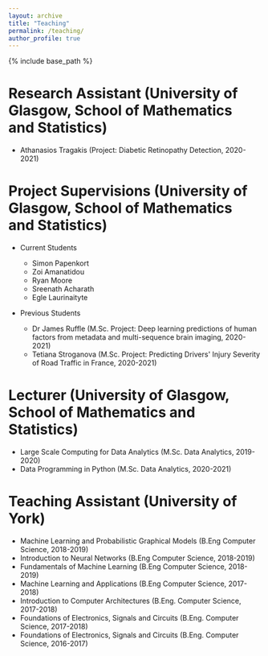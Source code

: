 ```yaml
---
layout: archive
title: "Teaching"
permalink: /teaching/
author_profile: true
---
```



{% include base_path %}



Research Assistant (University of Glasgow, School of Mathematics and Statistics)
======

* Athanasios Tragakis (Project: Diabetic Retinopathy Detection, 2020-2021)



Project Supervisions (University of Glasgow, School of Mathematics and Statistics)
======

* Current Students
  * Simon Papenkort
  * Zoi Amanatidou
  * Ryan Moore
  * Sreenath Acharath
  * Egle Laurinaityte

* Previous Students
  * Dr James Ruffle (M.Sc. Project: Deep learning predictions of human factors from metadata and multi-sequence brain imaging, 2020-2021)
  * Tetiana Stroganova (M.Sc. Project: Predicting Drivers' Injury Severity of Road Traffic in France, 2020-2021)



Lecturer (University of Glasgow, School of Mathematics and Statistics)
======

* Large Scale Computing for Data Analytics (M.Sc. Data Analytics, 2019-2020)
* Data Programming in Python (M.Sc. Data Analytics, 2020-2021)



Teaching Assistant (University of York)
======

* Machine Learning and Probabilistic Graphical Models (B.Eng Computer Science, 2018-2019)
* Introduction to Neural Networks (B.Eng Computer Science, 2018-2019)
* Fundamentals of Machine Learning (B.Eng Computer Science, 2018-2019)
* Machine Learning and Applications (B.Eng Computer Science, 2017-2018)
* Introduction to Computer Architectures (B.Eng. Computer Science, 2017-2018)
* Foundations of Electronics, Signals and Circuits (B.Eng. Computer Science, 2017-2018)
* Foundations of Electronics, Signals and Circuits (B.Eng. Computer Science, 2016-2017)

